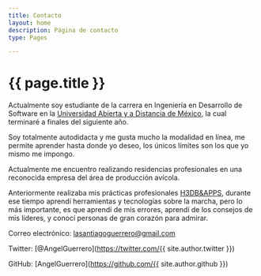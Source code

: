 ```yaml
---
title: Contacto
layout: home
description: Página de contacto
type: Pages

---
```

# {{ page.title }}

Actualmente soy estudiante de la carrera en Ingeniería en Desarrollo de Software en la [Universidad Abierta y a Distancia de México](https://unadmexico.mx/), la cual terminaré a finales del siguiente año.

Soy totalmente autodidacta y me gusta mucho la modalidad en línea, me permite aprender hasta donde yo deseo, los únicos límites son los que yo mismo me impongo.

Actualmente me encuentro realizando residencias profesionales en una reconocida empresa del área de producción avícola.

Anteriormente realizaba mis prácticas profesionales [H3DB&APPS](http://www.h3c.com.mx/ "http://www.h3c.com.mx/"), durante ese tiempo aprendí herramientas y tecnologías sobre la marcha, pero lo más importante, es que aprendí de mis errores, aprendí de los consejos de mis líderes, y conocí personas de gran corazón para admirar.

Correo electrónico: lasantiagoguerrero@gmail.com

Twitter: [@AngelGuerrero](https://twitter.com/{{ site.author.twitter }})

GitHub: [AngelGuerrero](https://github.com/{{ site.author.github }})